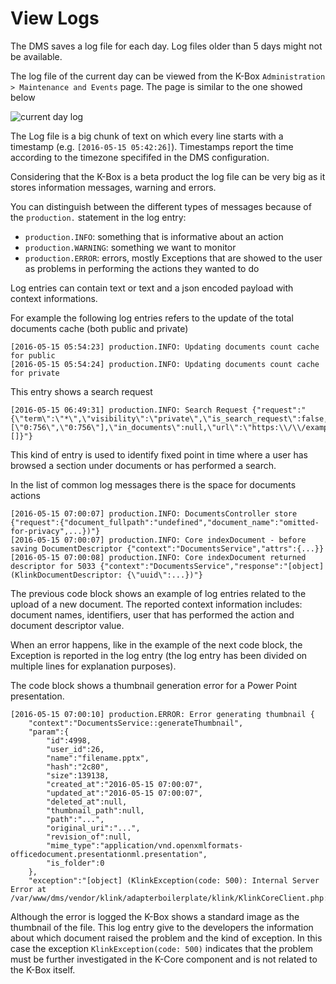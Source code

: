 # View Logs

The DMS saves a log file for each day. Log files older than 5 days might not be available.

The log file of the current day can be viewed from the K-Box `Administration > Maintenance and Events` page. The page is similar to the one showed below

![current day log](./img/log-view.png)
 
The Log file is a big chunk of text on which every line starts with a timestamp (e.g. `[2016-05-15 05:42:26]`). 
Timestamps report the time according to the timezone specififed in the DMS configuration.
 
Considering that the K-Box is a beta product the log file can be very big as it stores information messages, warning and errors.
 
You can distinguish between the different types of messages because of the `production.` statement in the log entry:
 
- `production.INFO`: something that is informative about an action
- `production.WARNING`: something we want to monitor
- `production.ERROR`: errors, mostly Exceptions that are showed to the user as problems in performing the actions they wanted to do
 
Log entries can contain text or text and a json encoded payload with context informations.
 
For example the following log entries refers to the update of the total documents cache (both public and private) 

``` 
[2016-05-15 05:54:23] production.INFO: Updating documents count cache for public  
[2016-05-15 05:54:24] production.INFO: Updating documents count cache for private
```

This entry shows a search request

``` 
[2016-05-15 06:49:31] production.INFO: Search Request {"request":"{\"term\":\"*\",\"visibility\":\"private\",\"is_search_request\":false,\"page\":1,\"limit\":12,\"filters\":null,\"facets\":null,\"on_collections\":[\"0:756\",\"0:756\"],\"in_documents\":null,\"url\":\"https:\\/\\/example.com\\/documents\\/groups\\/0\",\"query\":[]}"}
```

This kind of entry is used to identify fixed point in time where a user has browsed a section under documents or has performed a search.

In the list of common log messages there is the space for documents actions

```
[2016-05-15 07:00:07] production.INFO: DocumentsController store {"request":{"document_fullpath":"undefined","document_name":"omitted-for-privacy",...})"} 
[2016-05-15 07:00:07] production.INFO: Core indexDocument - before saving DocumentDescriptor {"context":"DocumentsService","attrs":{...}} 
[2016-05-15 07:00:08] production.INFO: Core indexDocument returned descriptor for 5033 {"context":"DocumentsService","response":"[object] (KlinkDocumentDescriptor: {\"uuid\":...})"} 
``` 
The previous code block shows an example of log entries related to the upload of a new document. The reported context information includes: document names, identifiers, user that has performed the action and document descriptor value. 

When an error happens, like in the example of the next code block, the Exception is reported in the log entry (the log entry has been divided on multiple lines for explanation purposes).

The code block shows a thumbnail generation error for a Power Point presentation.

```
[2016-05-15 07:00:10] production.ERROR: Error generating thumbnail {
    "context":"DocumentsService::generateThumbnail",
    "param":{
        "id":4998,
        "user_id":26,
        "name":"filename.pptx",
        "hash":"2c80",
        "size":139138,
        "created_at":"2016-05-15 07:00:07",
        "updated_at":"2016-05-15 07:00:07",
        "deleted_at":null,
        "thumbnail_path":null,
        "path":"...",
        "original_uri":"...",
        "revision_of":null,
        "mime_type":"application/vnd.openxmlformats-officedocument.presentationml.presentation",
        "is_folder":0
    },
    "exception":"[object] (KlinkException(code: 500): Internal Server Error at /var/www/dms/vendor/klink/adapterboilerplate/klink/KlinkCoreClient.php:919)"} 
``` 

Although the error is logged the K-Box shows a standard image as the thumbnail of the file. This log entry give to the developers the information about which document 
raised the problem and the kind of exception. In this case the exception `KlinkException(code: 500)` indicates that the problem must be further investigated in the 
K-Core component and is not related to the K-Box itself. 
 